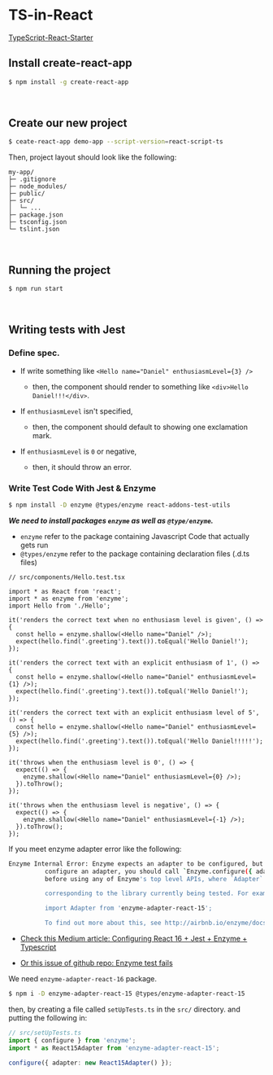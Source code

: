 # TS-in-React

[TypeScript-React-Starter](https://github.com/Microsoft/TypeScript-React-Starter#typescript-react-starter)

## Install create-react-app

```bash
$ npm install -g create-react-app
```

<br/>

## Create our new project

```bash
$ ceate-react-app demo-app --script-version=react-script-ts
```

Then, project layout should look like the following:

```
my-app/
├─ .gitignore
├─ node_modules/
├─ public/
├─ src/
│  └─ ...
├─ package.json
├─ tsconfig.json
└─ tslint.json
```

<br>

## Running the project

```bash
$ npm run start
```

<br>

## Writing tests with Jest

### Define spec.

* If write something like `<Hello name="Daniel" enthusiasmLevel={3} />`

  * then, the component should render to something like `<div>Hello Daniel!!!</div>`.

* If `enthusiasmLevel` isn't specified,
  * then, the component should default to showing one exclamation mark.
* If `enthusiasmLevel` is `0` or negative,
  * then, it should throw an error.

### Write Test Code With Jest & Enzyme

```bash
$ npm install -D enzyme @types/enzyme react-addons-test-utils
```

**_We need to install packages `enzyme` as well as `@type/enzyme`._**

* `enzyme` refer to the package containing Javascript Code that actually gets run
* `@types/enzyme` refer to the package containing declaration files (.d.ts files)

```tsx
// src/components/Hello.test.tsx

import * as React from 'react';
import * as enzyme from 'enzyme';
import Hello from './Hello';

it('renders the correct text when no enthusiasm level is given', () => {
  const hello = enzyme.shallow(<Hello name="Daniel" />);
  expect(hello.find('.greeting').text()).toEqual('Hello Daniel!');
});

it('renders the correct text with an explicit enthusiasm of 1', () => {
  const hello = enzyme.shallow(<Hello name="Daniel" enthusiasmLevel={1} />);
  expect(hello.find('.greeting').text()).toEqual('Hello Daniel!');
});

it('renders the correct text with an explicit enthusiasm level of 5', () => {
  const hello = enzyme.shallow(<Hello name="Daniel" enthusiasmLevel={5} />);
  expect(hello.find('.greeting').text()).toEqual('Hello Daniel!!!!!');
});

it('throws when the enthusiasm level is 0', () => {
  expect(() => {
    enzyme.shallow(<Hello name="Daniel" enthusiasmLevel={0} />);
  }).toThrow();
});

it('throws when the enthusiasm level is negative', () => {
  expect(() => {
    enzyme.shallow(<Hello name="Daniel" enthusiasmLevel={-1} />);
  }).toThrow();
});
```

If you meet enzyme adapter error like the following:

```bash
Enzyme Internal Error: Enzyme expects an adapter to be configured, but found none. To
          configure an adapter, you should call `Enzyme.configure({ adapter: new Adapter() })`
          before using any of Enzyme's top level APIs, where `Adapter` is the adapter

          corresponding to the library currently being tested. For example:

          import Adapter from 'enzyme-adapter-react-15';

          To find out more about this, see http://airbnb.io/enzyme/docs/installation/index.html
```

* [Check this Medium article: Configuring React 16 + Jest + Enzyme + Typescript](https://medium.com/@mateuszsokola/configuring-react-16-jest-enzyme-typescript-7122e1a1e6e8)

* [Or this issue of github repo: Enzyme test fails](https://github.com/Microsoft/TypeScript-React-Starter/issues/76)

We need `enzyme-adapter-react-16` package.

```bash
$ npm i -D enzyme-adapter-react-15 @types/enzyme-adapter-react-15
```

then, by creating a file called `setUpTests.ts` in the `src/` directory. and putting the following in:

```ts
// src/setUpTests.ts
import { configure } from 'enzyme';
import * as React15Adapter from 'enzyme-adapter-react-15';

configure({ adapter: new React15Adapter() });
```
